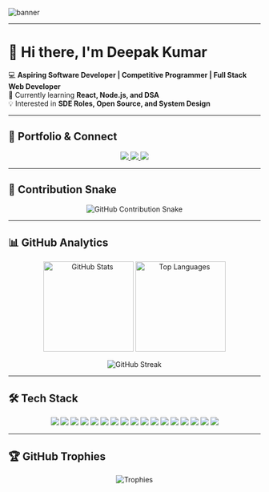 ![banner](https://capsule-render.vercel.app/api?type=waving&color=gradient&height=200&section=header&text=Deepak%20Kumar%20%7C%20Full%20Stack%20Developer&fontSize=40&fontAlignY=35&desc=Welcome%20to%20my%20GitHub%20Profile!&descAlignY=55&descAlign=50)

---

# 👋 Hi there, I'm Deepak Kumar  

💻 **Aspiring Software Developer | Competitive Programmer | Full Stack Web Developer**  
🌱 Currently learning **React, Node.js, and DSA**  
💡 Interested in **SDE Roles, Open Source, and System Design**  

---

## 🚀 Portfolio & Connect  

<p align="center">
  <a href="https://personal-portfolio-1avl.onrender.com/">
    <img src="https://img.shields.io/badge/Portfolio-000000?style=for-the-badge&logo=vercel&logoColor=white"/>
  </a>
  <a href="https://www.linkedin.com/in/deepak-kumar-7a4a3b258/">
    <img src="https://img.shields.io/badge/LinkedIn-0A66C2?style=for-the-badge&logo=linkedin&logoColor=white"/>
  </a>
  <a href="mailto:deepakgiri25113@gmail.com">
    <img src="https://img.shields.io/badge/Email-D14836?style=for-the-badge&logo=gmail&logoColor=white"/>
  </a>
</p>

---

## 🐍 Contribution Snake

<p align="center">
  <img alt="GitHub Contribution Snake" src="https://raw.githubusercontent.com/ShadowMonarch-Dark/ShadowMonarch-Dark/output/dist/github-contribution-grid-snake.svg" />
</p>

---

## 📊 GitHub Analytics  

<p align="center">
  <img src="https://github-readme-stats.vercel.app/api?username=ShadowMonarch-Dark&show_icons=true&theme=radical&hide_border=false&border_radius=10&card_width=400" alt="GitHub Stats" height="180"/>
  <img src="https://github-readme-stats.vercel.app/api/top-langs/?username=ShadowMonarch-Dark&layout=compact&theme=radical&hide_border=false&border_radius=10&card_width=400" alt="Top Languages" height="180"/>
</p>

<p align="center">
  <img src="https://github-readme-streak-stats.herokuapp.com/?user=ShadowMonarch-Dark&theme=radical&hide_border=false&border_radius=10" alt="GitHub Streak"/>
</p>

---

## 🛠️ Tech Stack  

<p align="center">
  <img src="https://img.shields.io/badge/C++-00599C?style=for-the-badge&logo=cplusplus&logoColor=white"/>
  <img src="https://img.shields.io/badge/C-A8B9CC?style=for-the-badge&logo=c&logoColor=white"/>
  <img src="https://img.shields.io/badge/Java-007396?style=for-the-badge&logo=java&logoColor=white"/>
  <img src="https://img.shields.io/badge/JavaScript-F7DF1E?style=for-the-badge&logo=javascript&logoColor=black"/>
  <img src="https://img.shields.io/badge/Python-3776AB?style=for-the-badge&logo=python&logoColor=white"/>
  <img src="https://img.shields.io/badge/HTML5-E34F26?style=for-the-badge&logo=html5&logoColor=white"/>
  
  <img src="https://img.shields.io/badge/React-61DAFB?style=for-the-badge&logo=react&logoColor=black"/>
  <img src="https://img.shields.io/badge/Node.js-339933?style=for-the-badge&logo=nodedotjs&logoColor=white"/>
  <img src="https://img.shields.io/badge/TailwindCSS-06B6D4?style=for-the-badge&logo=tailwindcss&logoColor=white"/>
  <img src="https://img.shields.io/badge/Socket.io-010101?style=for-the-badge&logo=socketdotio&logoColor=white"/>
  <img src="https://img.shields.io/badge/JWT-000000?style=for-the-badge&logo=jsonwebtokens&logoColor=white"/>
  
  <img src="https://img.shields.io/badge/AWS-232F3E?style=for-the-badge&logo=amazonaws&logoColor=white"/>
  <img src="https://img.shields.io/badge/Azure-0078D4?style=for-the-badge&logo=microsoftazure&logoColor=white"/>
  <img src="https://img.shields.io/badge/Google%20Cloud-4285F4?style=for-the-badge&logo=googlecloud&logoColor=white"/>
  <img src="https://img.shields.io/badge/Vercel-000000?style=for-the-badge&logo=vercel&logoColor=white"/>
  <img src="https://img.shields.io/badge/Netlify-00C7B7?style=for-the-badge&logo=netlify&logoColor=white"/>
  <img src="https://img.shields.io/badge/Render-46E3B7?style=for-the-badge&logo=render&logoColor=black"/>
</p>

---

## 🏆 GitHub Trophies  

<p align="center">
  <img src="https://github-profile-trophy.vercel.app/?username=ShadowMonarch-Dark&theme=radical&no-frame=false&no-bg=true&margin-w=10&row=1&column=6" alt="Trophies"/>
</p>
